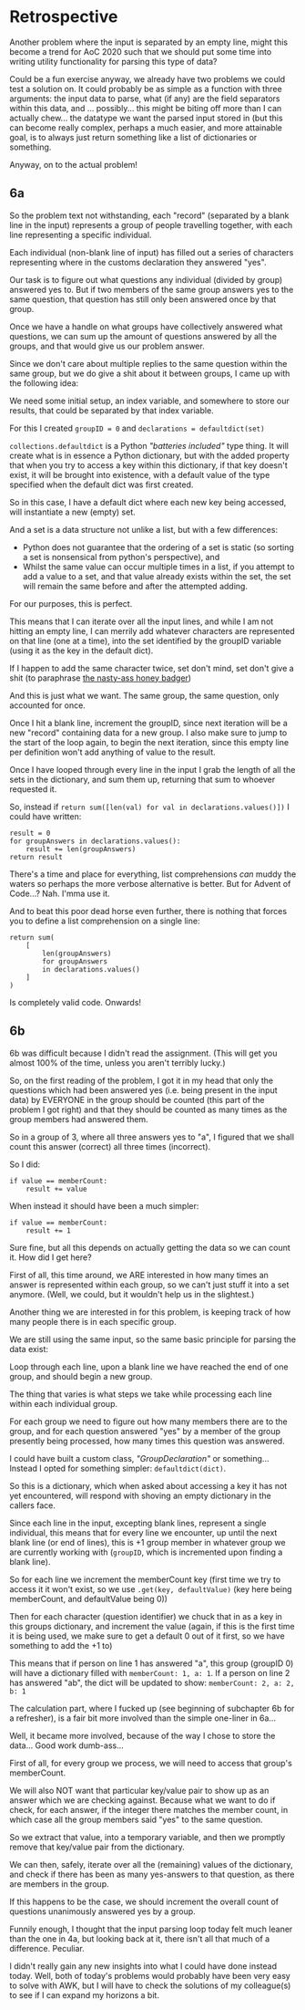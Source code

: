# Retrospective #

Another problem where the input is separated by an empty line, might this become a trend for AoC 2020 such that we should put some time into writing utility functionality for parsing this type of data?

Could be a fun exercise anyway, we already have two problems we could test a solution on.
It could probably be as simple as a function with three arguments: the input data to parse, what (if any) are the field separators within this data, and ... possibly... this might be biting off more than I can actually chew... the datatype we want the parsed input stored in (but this can become really complex, perhaps a much easier, and more attainable goal, is to always just return something like a list of dictionaries or something.

Anyway, on to the actual problem!

## 6a ##

So the problem text not withstanding, each "record" (separated by a blank line in the input) represents a group of people travelling together, with each line representing a specific individual.

Each individual (non-blank line of input) has filled out a series of characters representing where in the customs declaration they answered "yes".

Our task is to figure out what questions any individual (divided by group) answered yes to. But if two members of the same group answers yes to the same question, that question has still only been answered once by that group.

Once we have a handle on what groups have collectively answered what questions, we can sum up the amount of questions answered by all the groups, and that would give us our problem answer.

Since we don't care about multiple replies to the same question within the same group, but we do give a shit about it between groups, I came up with the following idea:

We need some initial setup, an index variable, and somewhere to store our results, that could be separated by that index variable.

For this I created `groupID = 0` and `declarations = defaultdict(set)`

`collections.defaultdict` is a Python *"batteries included"* type thing. It will create what is in essence a Python dictionary, but with the added property that when you try to access a key within this dictionary, if that key doesn't exist, it will be brought into existence, with a default value of the type specified when the default dict was first created.

So in this case, I have a default dict where each new key being accessed, will instantiate a new (empty) set.

And a set is a data structure not unlike a list, but with a few differences:

* Python does not guarantee that the ordering of a set is static (so sorting a set is nonsensical from python's perspective), and
* Whilst the same value can occur multiple times in a list, if you attempt to add a value to a set, and that value already exists within the set, the set will remain the same before and after the attempted adding.

For our purposes, this is perfect.

This means that I can iterate over all the input lines, and while I am not hitting an empty line, I can merrily add whatever characters are represented on that line (one at a time), into the set identified by the groupID variable (using it as the key in the default dict).

If I happen to add the same character twice, set don't mind, set don't give a shit (to paraphrase [the nasty-ass honey badger](https://www.youtube.com/watch?v=4r7wHMg5Yjg))

And this is just what we want. The same group, the same question, only accounted for once.

Once I hit a blank line, increment the groupID, since next iteration will be a new "record" containing data for a new group. I also make sure to jump to the start of the loop again, to begin the next iteration, since this empty line per definition won't add anything of value to the result.

Once I have looped through every line in the input I grab the length of all the sets in the dictionary, and sum them up, returning that sum to whoever requested it.

So, instead if `return sum([len(val) for val in declarations.values()])` I could have written:

    result = 0
    for groupAnswers in declarations.values():
        result += len(groupAnswers)
    return result

There's a time and place for everything, list comprehensions *can* muddy the waters so perhaps the more verbose alternative is better. But for Advent of Code...? Nah. I'mma use it.

And to beat this poor dead horse even further, there is nothing that forces you to define a list comprehension on a single line:

    return sum(
        [
            len(groupAnswers)
            for groupAnswers
            in declarations.values()
        ]
    )

Is completely valid code. Onwards!


## 6b ##

6b was difficult because I didn't read the assignment. (This will get you almost 100% of the time, unless you aren't terribly lucky.)

So, on the first reading of the problem, I got it in my head that only the questions which had been answered yes (i.e. being present in the input data) by EVERYONE in the group should be counted (this part of the problem I got right) and that they should be counted as many times as the group members had answered them.

So in a group of 3, where all three answers yes to "a", I figured that we shall count this answer (correct) all three times (incorrect).

So I did:

    if value == memberCount:
        result += value

When instead it should have been a much simpler:

    if value == memberCount:
        result += 1

Sure fine, but all this depends on actually getting the data so we can count it. How did I get here?

First of all, this time around, we ARE interested in how many times an answer is represented within each group, so we can't just stuff it into a set anymore. (Well, we could, but it wouldn't help us in the slightest.)

Another thing we are interested in for this problem, is keeping track of how many people there is in each specific group.

We are still using the same input, so the same basic principle for parsing the data exist:

Loop through each line, upon a blank line we have reached the end of one group, and should begin a new group.

The thing that varies is what steps we take while processing each line within each individual group.

For each group we need to figure out how many members there are to the group, and for each question answered "yes" by a member of the group presently being processed, how many times this question was answered.

I could have built a custom class, *"GroupDeclaration"* or something... Instead I opted for something simpler: `defaultdict(dict)`.

So this is a dictionary, which when asked about accessing a key it has not yet encountered, will respond with shoving an empty dictionary in the callers face.

Since each line in the input, excepting blank lines, represent a single individual, this means that for every line we encounter, up until the next blank line (or end of lines), this is +1 group member in whatever group we are currently working with (`groupID`, which is incremented upon finding a blank line).

So for each line we increment the memberCount key (first time we try to access it it won't exist, so we use `.get(key, defaultValue)` (key here being memberCount, and defaultValue being 0))

Then for each character (question identifier) we chuck that in as a key in this groups dictionary, and increment the value (again, if this is the first time it is being used, we make sure to get a default 0 out of it first, so we have something to add the +1 to)

This means that if person on line 1 has answered "a", this group (groupID 0) will have a dictionary filled with `memberCount: 1, a: 1`.
If a person on line 2 has answered "ab", the dict will be updated to show: `memberCount: 2, a: 2, b: 1`


The calculation part, where I fucked up (see beginning of subchapter 6b for a refresher), is a fair bit more involved than the simple one-liner in 6a...

Well, it became more involved, because of the way I chose to store the data... Good work dumb-ass...

First of all, for every group we process, we will need to access that group's memberCount.

We will also NOT want that particular key/value pair to show up as an answer which we are checking against. Because what we want to do if check, for each answer, if the integer there matches the member count, in which case all the group members said "yes" to the same question.

So we extract that value, into a temporary variable, and then we promptly remove that key/value pair from the dictionary.

We can then, safely, iterate over all the (remaining) values of the dictionary, and check if there has been as many yes-answers to that question, as there are members in the group.

If this happens to be the case, we should increment the overall count of questions unanimously answered yes by a group.

Funnily enough, I thought that the input parsing loop today felt much leaner than the one in 4a, but looking back at it, there isn't all that much of a difference. Peculiar.

I didn't really gain any new insights into what I could have done instead today. Well, both of today's problems would probably have been very easy to solve with AWK, but I will have to check the solutions of my colleague(s) to see if I can expand my horizons a bit.
